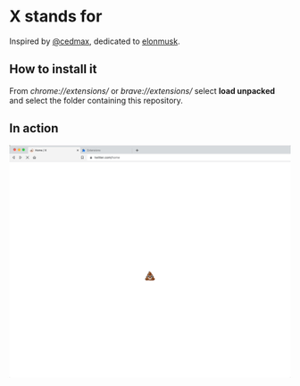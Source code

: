 # X stands for

Inspired by [@cedmax](https://twitter.com/cedmax), dedicated to [elonmusk](https://twitter.com/elonmusk).

## How to install it

From _chrome://extensions/_ or _brave://extensions/_ select __load unpacked__ and select the folder containing this repository.

## In action

![Preview](./preview.gif)
